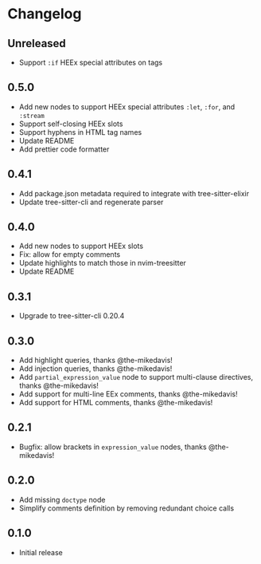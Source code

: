 # Changelog

## Unreleased
- Support `:if` HEEx special attributes on tags

## 0.5.0
- Add new nodes to support HEEx special attributes `:let`, `:for`, and `:stream`
- Support self-closing HEEx slots
- Support hyphens in HTML tag names
- Update README
- Add prettier code formatter

## 0.4.1
- Add package.json metadata required to integrate with tree-sitter-elixir
- Update tree-sitter-cli and regenerate parser

## 0.4.0

- Add new nodes to support HEEx slots
- Fix: allow for empty comments
- Update highlights to match those in nvim-treesitter
- Update README

## 0.3.1

- Upgrade to tree-sitter-cli 0.20.4

## 0.3.0

- Add highlight queries, thanks @the-mikedavis!
- Add injection queries, thanks @the-mikedavis!
- Add `partial_expression_value` node to support multi-clause directives, thanks @the-mikedavis!
- Add support for multi-line EEx comments, thanks @the-mikedavis!
- Add support for HTML comments, thanks @the-mikedavis!

## 0.2.1

- Bugfix: allow brackets in `expression_value` nodes, thanks @the-mikedavis!

## 0.2.0

- Add missing `doctype` node
- Simplify comments definition by removing redundant choice calls

## 0.1.0

- Initial release

